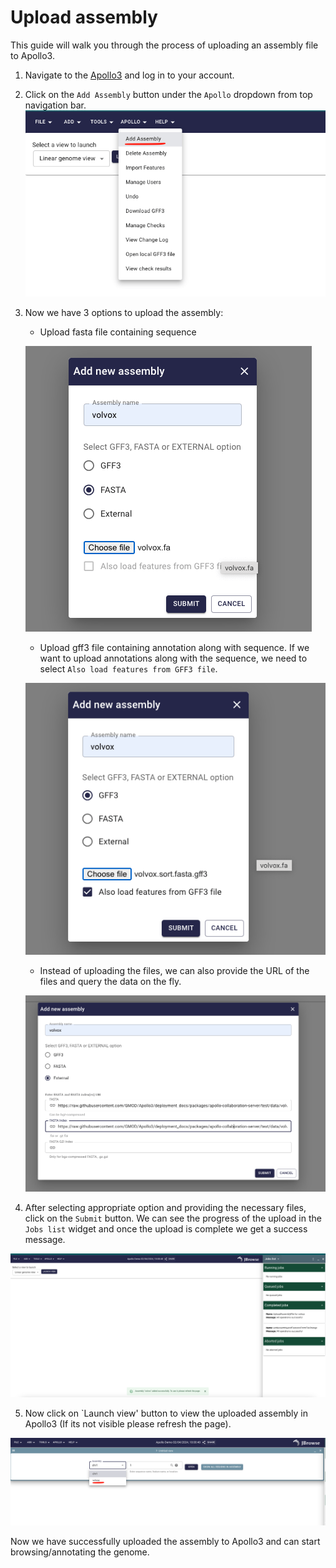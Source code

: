 # Upload assembly

This guide will walk you through the process of uploading an assembly file to
Apollo3.

1. Navigate to the [Apollo3](https://apollo.jbrowse.org/demo) and log in to your
   account.
2. Click on the `Add Assembly` button under the `Apollo` dropdown from top
   navigation bar. ![alt text](image.png)
3. Now we have 3 options to upload the assembly:

   - Upload fasta file containing sequence

   ![alt text](image-1.png)

   - Upload gff3 file containing annotation along with sequence. If we want to
     upload annotations along with the sequence, we need to select
     `Also load features from GFF3 file`.

   ![alt text](image-2.png)

   - Instead of uploading the files, we can also provide the URL of the files
     and query the data on the fly.

   ![alt text](image-3.png)

4. After selecting appropriate option and providing the necessary files, click
   on the `Submit` button. We can see the progress of the upload in the
   `Jobs list` widget and once the upload is complete we get a success message.

![alt text](image-4.png)

5. Now click on `Launch view' button to view the uploaded assembly in Apollo3
   (If its not visible please refresh the page).

![alt text](image-5.png)

Now we have successfully uploaded the assembly to Apollo3 and can start
browsing/annotating the genome.
